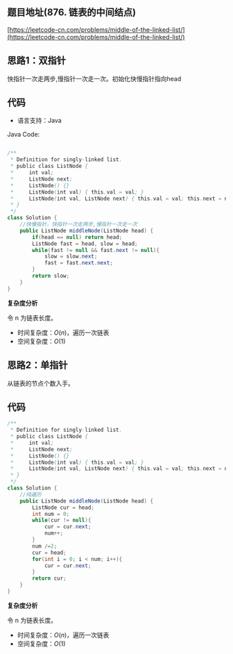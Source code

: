 ## 题目地址(876. 链表的中间结点)

[https://leetcode-cn.com/problems/middle-of-the-linked-list/](https://leetcode-cn.com/problems/middle-of-the-linked-list/)



## 思路1：双指针

快指针一次走两步,慢指针一次走一次。初始化快慢指针指向head

## 代码

- 语言支持：Java

Java Code:

```java

/**
 * Definition for singly-linked list.
 * public class ListNode {
 *     int val;
 *     ListNode next;
 *     ListNode() {}
 *     ListNode(int val) { this.val = val; }
 *     ListNode(int val, ListNode next) { this.val = val; this.next = next; }
 * }
 */
class Solution {
    //快慢指针，快指针一次走两步,慢指针一次走一次
    public ListNode middleNode(ListNode head) {
        if(head == null) return head;
        ListNode fast = head, slow = head;
        while(fast != null && fast.next != null){
            slow = slow.next;
            fast = fast.next.next;
        }
        return slow;
    }
}

```


**复杂度分析**

令 n 为链表长度。

- 时间复杂度：$O(n)$，遍历一次链表
- 空间复杂度：$O(1)$



## 思路2：单指针

从链表的节点个数入手。

## 代码

```java
/**
 * Definition for singly-linked list.
 * public class ListNode {
 *     int val;
 *     ListNode next;
 *     ListNode() {}
 *     ListNode(int val) { this.val = val; }
 *     ListNode(int val, ListNode next) { this.val = val; this.next = next; }
 * }
 */
class Solution {
    //纯遍历
    public ListNode middleNode(ListNode head) {
        ListNode cur = head;
        int num = 0;
        while(cur != null){
            cur = cur.next;
            num++;
        }
        num /=2;
        cur = head;
        for(int i = 0; i < num; i++){
            cur = cur.next;
        }
        return cur;
    }
}
```

**复杂度分析**

令 n 为链表长度。

- 时间复杂度：$O(n)$，遍历一次链表
- 空间复杂度：$O(1)$